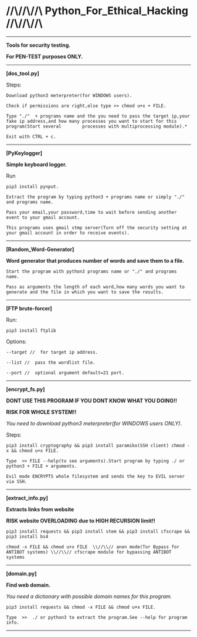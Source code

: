

# //\\//\\//\\  Python_For_Ethical_Hacking  //\\//\\//\\

_________________________________________________________________________

**Tools for security testing.**                                 
                                                                        
**For PEN-TEST purposes ONLY.**                                         
                                                                        
_________________________________________________________________________

**[dos_tool.py]**

Steps:


    Download python3 meterpreter(for WINDOWS users).
  
    Check if permissions are right,else type >> chmod u+x + FILE.  
  
    Type "./"  + programs name and the you need to pass the target ip,your fake ip address,and how many processes you want to start for this program(Start several        processes with multiprocessing module).*
  
    Exit with CTRL + c.


_________________________________________________________________________________________________________________________________________________________________


**[PyKeylogger]**

**Simple keyboard logger.**
    
Run 


    pip3 install pynput.
    
    Extract the program by typing python3 + programs name or simply "./"  and programs name.
    
    Pass your email,your password,time to wait before sending another event to your gmail account.
    
    This programs uses gmail stmp server(Turn off the security setting at your gmail account in order to receive events).
    
    
 _________________________________________________________________________________________________________________________________________________________________



**[Random_Word-Generator]**

**Word generator that produces number of words and save them to a file.**



    Start the program with python3 programs name or "./" and programs name.
 
    Pass as arguments the length of each word,how many words you want to generate and the file in which you want to save the results.


__________________________________________________________________________________________________________________________________________________________________


**[FTP brute-forcer]**

Run:

    pip3 install ftplib 
  
  
  Options:
  
  
    --target //  for target ip address.
  
    --list //  pass the wordlist file.
  
    --port //  optional argument default=21 port.


__________________________________________________________________________________________________________________________________________________________________


**[encrypt_fs.py]**

**DONT USE THIS PROGRAM IF YOU DONT KNOW WHAT YOU DOING!!**

**RISK FOR WHOLE SYSTEM!!**

*You need to download python3 meterpreter(for WINDOWS users ONLY)*.
 
 Steps:
 
 
    pip3 install cryptography && pip3 install paramiko(SSH client) chmod -x && chmod u+x FILE.
  
    Type  >> FILE --help(to see arguments).Start program by typing ./ or python3 + FILE + arguments.
  
    Evil mode ENCRYPTS whole filesystem and sends the key to EVIL server via SSH.
  
__________________________________________________________________________________________________________________________________________________________________


 **[extract_info.py]** 
 
 **Extracts links from website**
 
 **RISK website OVERLOADING due to HIGH RECURSION limit!!**
 
 
    pip3 install requests && pip3 install stem && pip3 install cfscrape && pip3 install bs4
 
    chmod -x FILE && chmod u+x FILE  \\//\\// anon mode(Tor Bypass for ANTIBOT systems) \\//\\// cfscrape module for bypassing ANTIBOT systems


__________________________________________________________________________________________________________________________________________________________________


**[domain.py]**

**Find web domain.**

*You need a dictionary with possible domain names for this program.* 


    pip3 install requests && chmod -x FILE && chmod u+x FILE.
 
    Type  >>  ./ or python3 to extract the program.See --help for program info.
  

_________________________________________________________________________________________________________________________________________________________________





